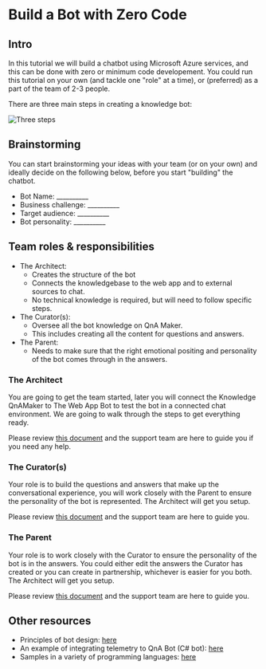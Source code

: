 # Build a Bot with Zero Code

## Intro
In this tutorial we will build a chatbot using Microsoft Azure services, and this can be done with zero or minimum code developement. You could run this tutorial on your own (and tackle one "role" at a time), or (preferred) as a part of the team of 2-3 people. 

There are three main steps in creating a knowledge bot:

![Three steps](https://github.com/galiya/BotWorkshop/blob/master/assets/images/BotZeroCode.png)


## Brainstorming

You can start brainstorming your ideas with your team (or on your own) and ideally decide on the following below, before you start "building" the chatbot.
- Bot Name: __________
- Business challenge: __________ 
- Target audience: __________ 
- Bot personality: __________ 

## Team roles & responsibilities

- The Architect:
  - Creates the structure of the bot
  - Connects the knowledgebase to the web app and  to external sources to chat. 
  - No technical knowledge is required, but will need to follow specific steps. 
- The Curator(s):
  - Oversee all the bot knowledge on QnA Maker. 
  - This includes creating all the content for questions and answers.
- The Parent:
  - Needs to make sure that the right emotional positing and personality of the bot comes through in the answers.

### The Architect
You are going to get the team started, later you will connect the Knowledge QnAMaker to The Web App Bot to test the bot in a connected chat environment. We are going to walk through the steps to get everything ready.

Please review [this document](https://github.com/galiya/BotWorkshop/assets/documents/Architect.docx?raw=true) and the support team are here to guide you if you need any help.

### The Curator(s)
Your role is to build the questions and answers that make up the conversational experience, you will work closely with the Parent to ensure the personality of the bot is represented. The Architect will get you setup.

Please review [this document](https://github.com/galiya/BotWorkshop/assets/documents/Curator.docx?raw=true) and the support team are here to guide you.

### The Parent
Your role is to work closely with the Curator to ensure the personality of the bot is in the answers. You could either edit the answers the Curator has created or you can create in partnership, whichever is easier for you both. The Architect will get you setup.

Please review [this document](https://github.com/galiya/BotWorkshop/assets/documents/Parent.docx?raw=true) and the support team are here to guide you.

## Other resources
- Principles of bot design: [here](https://docs.microsoft.com/en-us/azure/bot-service/bot-service-design-principles?view=azure-bot-service-4.0)
- An example of integrating telemetry to QnA Bot (C# bot): [here](https://github.com/Microsoft/BotBuilder-Samples/tree/master/samples/csharp_dotnetcore/20.qna-with-appinsights)
- Samples in a variety of programming languages: [here](https://github.com/Microsoft/BotBuilder-Samples/tree/master/samples)
